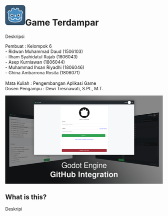 <img src="icon.png" align="left" width="64" height="64">

# Game Terdampar
Deskripsi

Pembuat : Kelompok 6 <br>
         - Ridwan Muhammad Daud	(1506103) <br>
         - Ilham Syahidatul Rajab	(1806043) <br>
         - Asep Kurniawan	(1806044) <br>
         - Muhammad Ihsan Riyadhi	(1806046) <br>
         - Ghina Ambarrona Rosita	(1806071) <br> <br>
Mata Kuliah : Pengembangan Aplikasi Game <br>
Dosen Pengampu : Dewi Tresnawati, S.Pt., M.T. <br>

<img align="center" src="addons/github-integration/screenshots/banner.png">

## What is this?
Deskripi



